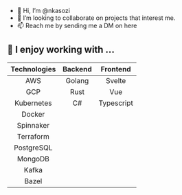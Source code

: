 - 👋 Hi, I’m @nkasozi
- 💞️ I’m looking to collaborate on projects that interest me.
- 📫 Reach me by sending me a DM on here

## 🔭 I enjoy working with ...

| Technologies  | Backend          | Frontend |
| :---:         | :---:            |  :---:  
| AWS           | Golang           | Svelte
| GCP           | Rust             | Vue
| Kubernetes    | C#               | Typescript
| Docker        | 
| Spinnaker
| Terraform
| PostgreSQL
| MongoDB
| Kafka
| Bazel

<!---
nkasozi/nkasozi is a ✨ special ✨ repository because its `README.md` (this file) appears on your GitHub profile.
You can click the Preview link to take a look at your changes.
--->
